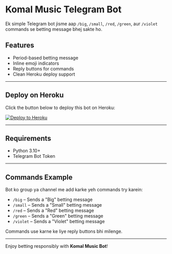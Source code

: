 # Komal Music Telegram Bot

Ek simple Telegram bot jisme aap `/big`, `/small`, `/red`, `/green`, aur `/violet` commands se betting message bhej sakte ho.

## Features

- Period-based betting message
- Inline emoji indicators
- Reply buttons for commands
- Clean Heroku deploy support

---

## Deploy on Heroku

Click the button below to deploy this bot on Heroku:

[![Deploy to Heroku](https://www.herokucdn.com/deploy/button.svg)](https://heroku.com/deploy?template=https://github.com/JayKumar102030405060707090/komalmusi)

---

## Requirements

- Python 3.10+
- Telegram Bot Token

---

## Commands Example

Bot ko group ya channel me add karke yeh commands try karein:

- `/big` – Sends a "Big" betting message
- `/small` – Sends a "Small" betting message
- `/red` – Sends a "Red" betting message
- `/green` – Sends a "Green" betting message
- `/violet` – Sends a "Violet" betting message

Commands use karne ke liye reply buttons bhi milenge.

---

Enjoy betting responsibly with **Komal Music Bot**!
